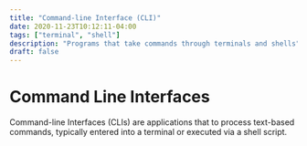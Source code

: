 ```yaml
---
title: "Command-line Interface (CLI)"
date: 2020-11-23T10:12:11-04:00
tags: ["terminal", "shell"]
description: "Programs that take commands through terminals and shells"
draft: false
---
```


# Command Line Interfaces

Command-line Interfaces (CLIs) are applications that to process text-based commands, typically entered into a terminal or executed via a shell script.
